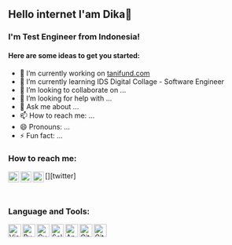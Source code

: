 ## Hello internet I'am Dika🌈

### I'm Test Engineer from Indonesia!
#### Here are some ideas to get you started:

- 🔭 I’m currently working on [tanifund.com][tanifund]
- 🌱 I’m currently learning IDS Digital Collage - Software Engineer
- 👯 I’m looking to collaborate on ...
- 🤔 I’m looking for help with ...
- 💬 Ask me about ...
- 📫 How to reach me: ...
- 😄 Pronouns: ...
- ⚡ Fun fact: ...

### How to reach me:
[<img align="left" alt="arsoedjono | Twitter" width="22px" src="https://cdn.jsdelivr.net/npm/simple-icons@3.8.0/icons/twitter.svg" />][twitter]
[<img align="left" alt="arsoedjono | LinkedIn" width="22px" src="https://cdn.jsdelivr.net/npm/simple-icons@3.8.0/icons/linkedin.svg" />][linkedin]
[<img align="left" alt="arsoedjono | Instagram" width="22px" src="https://cdn.jsdelivr.net/npm/simple-icons@3.8.0/icons/instagram.svg" />][instagram]

<br/>

### Language and Tools:
[<img align="left" alt="Visual Studio Code" width="26px" src="https://cdn.jsdelivr.net/npm/simple-icons@3.8.0/icons/visualstudiocode.svg" />][vscode]
[<img align="left" alt="Ruby" width="26px" src="https://cdn.jsdelivr.net/npm/simple-icons@3.8.0/icons/ruby.svg" />][ruby]
[<img align="left" alt="Cucumber" width="26px" src="https://cdn.worldvectorlogo.com/logos/cucumber.svg" />][cucumber]
[<img align="left" alt="Selenium" width="26px" src="https://cdn.iconscout.com/icon/premium/png-512-thumb/selenium-559980.png" />][selenium]
[<img align="left" alt="Appium" width="26px" src="https://cdn.worldvectorlogo.com/logos/appium.svg" />][appium]
[<img align="left" alt="Git" width="26px" src="https://cdn.jsdelivr.net/npm/simple-icons@3.8.0/icons/git.svg" />][git]
[<img align="left" alt="GitHub" width="26px" src="https://cdn.jsdelivr.net/npm/simple-icons@3.8.0/icons/github.svg" />][github]

[tanifund]: https://www.tanifund.com
[linkedin]: https://www.linkedin.com/in/fransiskus-andika-setiawan
[instagram]: https://www.instagram.com/dikako.ko
[vscode]: https://code.visualstudio.com/
[git]: https://git-scm.com/
[github]: https://github.com/dikako
[ruby]: https://www.ruby-lang.org/
[appium]: http://appium.io/
[selenium]: https://www.selenium.dev/
[cucumber]: https://cucumber.io/

